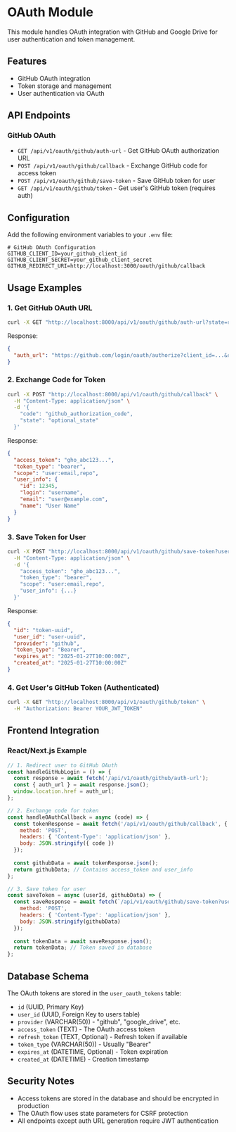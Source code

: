 # OAuth Module

This module handles OAuth integration with GitHub and Google Drive for user authentication and token management.

## Features

- GitHub OAuth integration
- Token storage and management
- User authentication via OAuth

## API Endpoints

### GitHub OAuth
- `GET /api/v1/oauth/github/auth-url` - Get GitHub OAuth authorization URL
- `POST /api/v1/oauth/github/callback` - Exchange GitHub code for access token
- `POST /api/v1/oauth/github/save-token` - Save GitHub token for user
- `GET /api/v1/oauth/github/token` - Get user's GitHub token (requires auth)

## Configuration

Add the following environment variables to your `.env` file:

```env
# GitHub OAuth Configuration
GITHUB_CLIENT_ID=your_github_client_id
GITHUB_CLIENT_SECRET=your_github_client_secret
GITHUB_REDIRECT_URI=http://localhost:3000/oauth/github/callback
```

## Usage Examples

### 1. Get GitHub OAuth URL

```bash
curl -X GET "http://localhost:8000/api/v1/oauth/github/auth-url?state=random_state_string"
```

Response:
```json
{
  "auth_url": "https://github.com/login/oauth/authorize?client_id=...&redirect_uri=...&scope=user:email,repo&state=random_state_string"
}
```

### 2. Exchange Code for Token

```bash
curl -X POST "http://localhost:8000/api/v1/oauth/github/callback" \
  -H "Content-Type: application/json" \
  -d '{
    "code": "github_authorization_code",
    "state": "optional_state"
  }'
```

Response:
```json
{
  "access_token": "gho_abc123...",
  "token_type": "bearer",
  "scope": "user:email,repo",
  "user_info": {
    "id": 12345,
    "login": "username",
    "email": "user@example.com",
    "name": "User Name"
  }
}
```

### 3. Save Token for User

```bash
curl -X POST "http://localhost:8000/api/v1/oauth/github/save-token?user_id=user-uuid" \
  -H "Content-Type: application/json" \
  -d '{
    "access_token": "gho_abc123...",
    "token_type": "bearer",
    "scope": "user:email,repo",
    "user_info": {...}
  }'
```

Response:
```json
{
  "id": "token-uuid",
  "user_id": "user-uuid",
  "provider": "github",
  "token_type": "Bearer",
  "expires_at": "2025-01-27T10:00:00Z",
  "created_at": "2025-01-27T10:00:00Z"
}
```

### 4. Get User's GitHub Token (Authenticated)

```bash
curl -X GET "http://localhost:8000/api/v1/oauth/github/token" \
  -H "Authorization: Bearer YOUR_JWT_TOKEN"
```


## Frontend Integration

### React/Next.js Example

```javascript
// 1. Redirect user to GitHub OAuth
const handleGitHubLogin = () => {
  const response = await fetch('/api/v1/oauth/github/auth-url');
  const { auth_url } = await response.json();
  window.location.href = auth_url;
};

// 2. Exchange code for token
const handleOAuthCallback = async (code) => {
  const tokenResponse = await fetch('/api/v1/oauth/github/callback', {
    method: 'POST',
    headers: { 'Content-Type': 'application/json' },
    body: JSON.stringify({ code })
  });
  
  const githubData = await tokenResponse.json();
  return githubData; // Contains access_token and user_info
};

// 3. Save token for user
const saveToken = async (userId, githubData) => {
  const saveResponse = await fetch(`/api/v1/oauth/github/save-token?user_id=${userId}`, {
    method: 'POST',
    headers: { 'Content-Type': 'application/json' },
    body: JSON.stringify(githubData)
  });
  
  const tokenData = await saveResponse.json();
  return tokenData; // Token saved in database
};
```

## Database Schema

The OAuth tokens are stored in the `user_oauth_tokens` table:

- `id` (UUID, Primary Key)
- `user_id` (UUID, Foreign Key to users table)
- `provider` (VARCHAR(50)) - "github", "google_drive", etc.
- `access_token` (TEXT) - The OAuth access token
- `refresh_token` (TEXT, Optional) - Refresh token if available
- `token_type` (VARCHAR(50)) - Usually "Bearer"
- `expires_at` (DATETIME, Optional) - Token expiration
- `created_at` (DATETIME) - Creation timestamp

## Security Notes

- Access tokens are stored in the database and should be encrypted in production
- The OAuth flow uses state parameters for CSRF protection
- All endpoints except auth URL generation require JWT authentication

